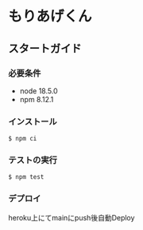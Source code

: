 # もりあげくん

## スタートガイド

### 必要条件

- node 18.5.0
- npm 8.12.1

### インストール

```shell
$ npm ci
```

### テストの実行

```shell
$ npm test
```

### デプロイ

heroku上にてmainにpush後自動Deploy

